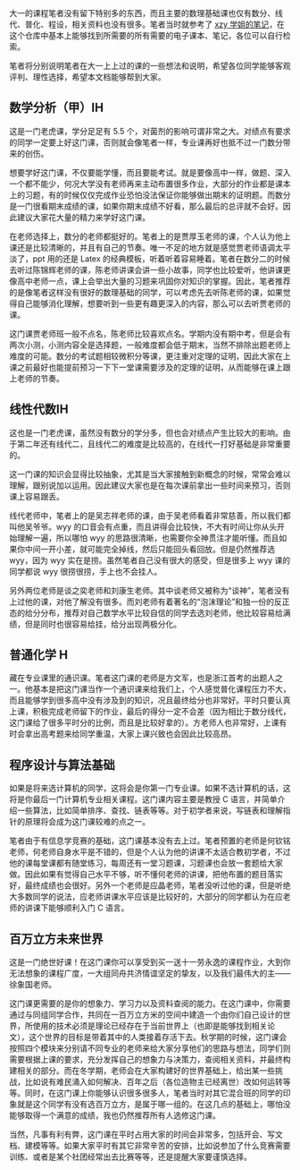 大一的课程笔者没有留下特别多的东西，而且主要的数理基础课也仅有数分、线代、普化、程设，相关资料也没有很多。笔者当时就参考了 [xzy 学姐的笔记](https://github.com/zyxNova/ZJU-CKCMix-CS-Course-Material)，在这个仓库中基本上能够找到所需要的所有需要的电子课本、笔记，各位可以自行检索。

笔者将分别说明笔者在大一上上过的课的一些想法和说明，希望各位同学能够客观评判、理性选择，希望本文档能够帮到大家。

## 数学分析（甲）ⅠH

这是一门老虎课，学分足足有 5.5 个，对菌剂的影响可谓非常之大。对绩点有要求的同学一定要上好这门课，否则就会像笔者一样，专业课再好也抵不过一门数分带来的创伤。

想要学好这门课，不仅要能学懂，而且要能考试。就是要像高中一样，做题、深入一个都不能少，何况大学没有老师再来主动布置很多作业，大部分的作业都是课本上的习题，有的时候仅仅完成作业恐怕没法保证你能够做出期末的证明题。而数分是一门很看期末成绩的课，如果你期末成绩不好看，那么最后的总评就不会好。因此建议大家花大量的精力来学好这门课。

在老师选择上，数分的老师都挺好的。笔者上的是贾厚玉老师的课，个人认为他上课还是比较清晰的，并且有自己的节奏。唯一不足的地方就是感觉贾老师语调太平淡了，ppt 用的还是 Latex 的经典模板，听着听着容易睡着。笔者在数分二的时候去听过陈锦辉老师的课，陈老师讲课会讲一些小故事，同学也比较爱听，他讲课更像高中老师一点，课上会举出大量的习题来巩固你对知识的掌握。因此，笔者推荐的是像笔者这样没有很好的数理基础的同学，可以考虑先去听陈老师的课，如果觉得自己能够消化理解，想要听到一些更有趣更深入的内容，那么可以去听贾老师的课。

这门课贾老师班一般不点名，陈老师比较喜欢点名。学期内没有期中考，但是会有两次小测，小测内容全是选择题，一般难度都会低于期末，当然不排除出题老师上难度的可能。数分的考试题相较微积分等课，更注重对定理的证明，因此大家在上课之前最好也能提前预习一下下一堂课需要涉及的定理的证明，从而能够在课上跟上老师的节奏。

## 线性代数ⅠH

这也是一门老虎课，虽然没有数分的学分多，但也会对绩点产生比较大的影响。由于第二年还有线代二，且线代二的难度是比较高的，在线代一打好基础是非常重要的。

这一门课的知识会显得比较抽象，尤其是当大家接触到新概念的时候，常常会难以理解，跟别说加以运用。因此建议大家也是在每次课前拿出一些时间来预习，否则课上容易跟丢。

线代老师中，笔者上的是吴志祥老师的课，由于吴老师看着非常慈善，所以我们都叫他吴爷爷。wyy 的口音会有点重，而且讲得会比较快，不大有时间让你从头开始理解一遍，所以哪怕 wyy 的思路很清晰，也需要你全神贯注才能听懂。而且如果你中间一开小差，就可能完全掉线，然后只能回头看回放。但是仍然推荐选 wyy，因为 wyy 实在是捞。虽然笔者自己没有很大的感受，但是很多上 wyy 课的同学都说 wyy 很捞很捞，手上也不会挂人。

另外两位老师是谈之奕老师和刘康生老师。其中谈老师又被称为“谈神”，笔者没有上过他的课，对他了解没有很多。而刘老师有着著名的“泡沫理论”和独一份的反正态的给分分布，推荐对自己数学水平比较自信的同学去选刘老师，他比较容易给满绩，但是同时也很容易给挂，给分出现两极分化。

## 普通化学 H

藏在专业课里的通识课。笔者这门课的老师是方文军，也是浙江首考的出题人之一。他基本是把这门课当作一个通识课来给我们上，个人感觉普化课程压力不大，而且能够学到很多高中没有涉及到的知识，况且最终给分也非常好。平时只要认真上课，积极完成老师留下的作业，最后的得分一定不会差（因为相比于数分线代，这门课给了很多平时分的比例，而且是比较好拿的）。方老师人也非常好，上课有时会拿出高考题来给同学重温，大家上课兴致也会因此比较高昂。

## 程序设计与算法基础

如果是将来选计算机的同学，这将会是你第一门专业课。如果不选计算机的话，这将是你最后一门计算机专业相关课程。这门课内容主要是教授 C 语言，并简单介绍一些算法，比如简单排序、查找、链表等等。对于初学者来说，写链表和理解指针的原理将会成为这门课较难的点之一。

笔者由于有信息学竞赛的基础，这门课基本没有去上过。笔者预置的老师是何钦铭老师，何老师自身水平是不错的，但是个人认为他的讲课不太适合教初学者，不过他的课每堂课都有随堂练习，每周还有一堂习题课，习题课也会放一套题给大家做。因此如果有觉得自己水平不够，听不懂何老师的讲课，把他布置的题目落实好，最终成绩也会很好。另外一个老师是应晶老师，笔者没听过他的课，但是听绝大多数同学的说法，应老师讲课水平应该是比较好的，大部分的同学都认为在应老师的讲课下能够顺利入门 C 语言。

## 百万立方未来世界

这是一门绝世好课！在这门课你可以享受到买一送十一劳永逸的课程作业，大到你无法想象的课程广度，一大组同舟共济情谊坚定的挚友，以及我们最伟大的主——徐象国老师。

这门课更需要的是你的想象力、学习力以及资料查阅的能力。在这门课中，你需要通过与同组同学合作，共同在一百万立方米的空间中建造一个由你们自己设计的世界，所使用的技术必须是理论已经存在于当前世界上（也即是能够找到相关论文），这个世界的目标是带着其中的人类接着存活下去。秋学期的时候，这门课会按照四个模块来分别请不同专业的老师来给大家分享他们的思路与想法，同学们则需要根据上课的要求，充分发挥自己的想象力与决策力，查阅相关资料，并最终构建相关的部分。而在冬学期，老师会在大家构建好的世界基础上，给出某一些挑战，比如说有难民涌入如何解决、百年之后（各位造物主已经离世）改如何运转等等。同时，在这门课上你能够认识很多很多人，笔者当时对其它混合班的同学的印象就是这个同学有没有选百万立方，是属于哪一组的。在这几点的基础上，哪怕没能够取得一个满意的成绩，我也仍然推荐所有人选修这门课。

当然，凡事有利有弊，这门课在平时占用大家的时间会非常多，包括开会、写文档、建模等等。如果大家平时有其它非常辛苦的安排，比如说参加了什么竞赛需要训练、或者是某个社团经常出去比赛等等，还是提醒大家要谨慎选择。